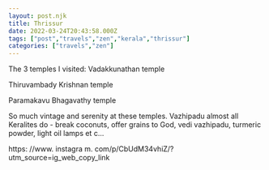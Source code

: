 ```yaml
---
layout: post.njk
title: Thrissur
date: 2022-03-24T20:43:58.000Z
tags: ["post","travels","zen","kerala","thrissur"]
categories: ["travels","zen"]
---
```


The 3 temples I visited: Vadakkunathan temple

Thiruvambady Krishnan temple

Paramakavu Bhagavathy temple

So much vintage and serenity at these temples. Vazhipadu almost all Keralites do - break coconuts, offer grains to God, vedi vazhipadu, turmeric powder, light oil lamps et
c...

https: //www. instagra
m. com/p/CbUdM34vhiZ/?utm\_source=ig\_web\_copy\_link

